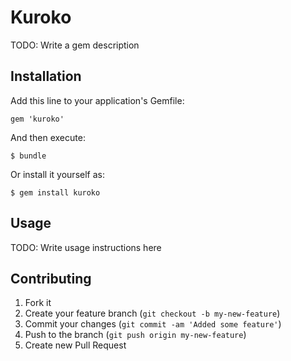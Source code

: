 # Kuroko

TODO: Write a gem description

## Installation

Add this line to your application's Gemfile:

    gem 'kuroko'

And then execute:

    $ bundle

Or install it yourself as:

    $ gem install kuroko

## Usage

TODO: Write usage instructions here

## Contributing

1. Fork it
2. Create your feature branch (`git checkout -b my-new-feature`)
3. Commit your changes (`git commit -am 'Added some feature'`)
4. Push to the branch (`git push origin my-new-feature`)
5. Create new Pull Request
